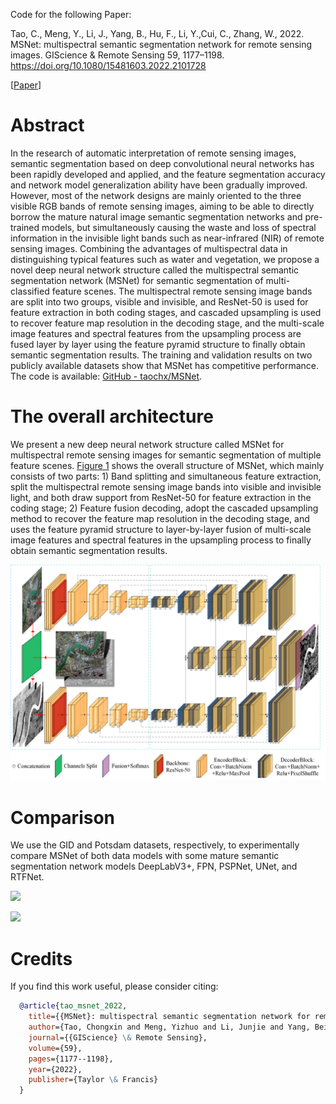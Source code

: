 Code for the following Paper:

Tao, C., Meng, Y., Li, J., Yang, B., Hu, F., Li, Y.,Cui, C., Zhang, W., 2022. MSNet: multispectral semantic segmentation network for remote sensing images. GIScience & Remote Sensing 59, 1177–1198. https://doi.org/10.1080/15481603.2022.2101728

[[Paper](https://www.tandfonline.com/doi/full/10.1080/15481603.2022.2101728)]

# Abstract

In the research of automatic interpretation of remote sensing images, semantic segmentation based on deep convolutional neural networks has been rapidly developed and applied, and the feature segmentation accuracy and network model generalization ability have been gradually improved. However, most of the network designs are mainly oriented to the three visible RGB bands of remote sensing images, aiming to be able to directly borrow the mature natural image semantic segmentation networks and pre-trained models, but simultaneously causing the waste and loss of spectral information in the invisible light bands such as near-infrared (NIR) of remote sensing images. Combining the advantages of multispectral data in distinguishing typical features such as water and vegetation, we propose a novel deep neural network structure called the multispectral semantic segmentation network (MSNet) for semantic segmentation of multi-classified feature scenes. The multispectral remote sensing image bands are split into two groups, visible and invisible, and ResNet-50 is used for feature extraction in both coding stages, and cascaded upsampling is used to recover feature map resolution in the decoding stage, and the multi-scale image features and spectral features from the upsampling process are fused layer by layer using the feature pyramid structure to finally obtain semantic segmentation results. The training and validation results on two publicly available datasets show that MSNet has competitive performance. The code is available: [GitHub - taochx/MSNet](https://github.com/taochx/MSNet).

# The overall architecture

We present a new deep neural network structure called MSNet for multispectral remote sensing images for semantic segmentation of multiple feature scenes. [Figure 1](https://www.tandfonline.com/doi/full/10.1080/15481603.2022.2101728#f0001) shows the overall structure of MSNet, which mainly consists of two parts: 1) Band splitting and simultaneous feature extraction, split the multispectral remote sensing image bands into visible and invisible light, and both draw support from ResNet-50 for feature extraction in the coding stage; 2) Feature fusion decoding, adopt the cascaded upsampling method to recover the feature map resolution in the decoding stage, and uses the feature pyramid structure to layer-by-layer fusion of multi-scale image features and spectral features in the upsampling process to finally obtain semantic segmentation results.

![](figs/fig1.png)

# Comparison

We use the GID and Potsdam datasets, respectively, to experimentally compare MSNet of both data models with some mature semantic segmentation network models DeepLabV3+, FPN, PSPNet, UNet, and RTFNet.

![](C:\Users\taocx\Downloads\MSNet\figs\fig5a.png)

![](C:\Users\taocx\Downloads\MSNet\figs\fig7a.png)

# Credits

If you find this work useful, please consider citing:

```bibtex
  @article{tao_msnet_2022,
    title={{MSNet}: multispectral semantic segmentation network for remote sensing images},
    author={Tao, Chongxin and Meng, Yizhuo and Li, Junjie and Yang, Beibei and Hu, Fengmin and Li, Yuanxi and Cui, Changlu and Zhang, Wen},
    journal={{GIScience} \& Remote Sensing},
    volume={59},
    pages={1177--1198},
    year={2022},
    publisher={Taylor \& Francis}
  }
```
